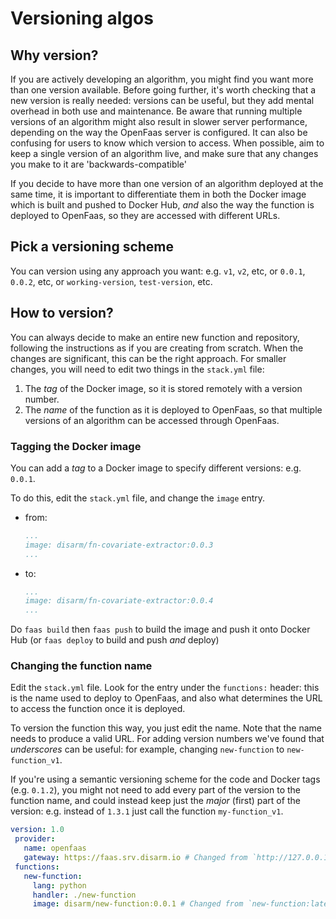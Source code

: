 # Versioning algos

## Why version?

If you are actively developing an algorithm, you might find you want more than one version available. Before going further, it's worth checking that a new version is really needed: versions can be useful, but they add mental overhead in both use and maintenance. Be aware that running multiple versions of an algorithm might also result in slower server performance, depending on the way the OpenFaas server is configured. It can also be confusing for users to know which version to access. When possible, aim to keep a single version of an algorithm live, and make sure that any changes you make to it are 'backwards-compatible'

If you decide to have more than one version of an algorithm deployed at the same time, it is important to differentiate them in both the Docker image which is built and pushed to Docker Hub, _and_ also the way the function is deployed to OpenFaas, so they are accessed with different URLs.

## Pick a versioning scheme

You can version using any approach you want: e.g. `v1`, `v2`, etc, or `0.0.1`, `0.0.2`, etc, or `working-version`, `test-version`, etc.

## How to version?

You can always decide to make an entire new function and repository, following the instructions as if you are creating from scratch. When the changes are significant, this can be the right approach. For smaller changes, you will need to edit two things in the `stack.yml` file:

1. The _tag_ of the Docker image, so it is stored remotely with a version number.
2. The _name_ of the function as it is deployed to OpenFaas, so that multiple versions of an algorithm can be accessed through OpenFaas.

### Tagging the Docker image

You can add a _tag_ to a Docker image to specify different versions: e.g. `0.0.1`.

To do this, edit the `stack.yml` file, and change the `image` entry.

* from:

  ```yaml
  ...
  image: disarm/fn-covariate-extractor:0.0.3
  ...
  ```

* to:

  ```yaml
  ...
  image: disarm/fn-covariate-extractor:0.0.4
  ...
  ```

Do `faas build` then `faas push` to build the image and push it onto Docker Hub \(or `faas deploy` to build and push _and_ deploy\)

### Changing the function name

Edit the `stack.yml` file. Look for the entry under the `functions:` header: this is the name used to deploy to OpenFaas, and also what determines the URL to access the function once it is deployed.

To version the function this way, you just edit the name. Note that the name needs to produce a valid URL. For adding version numbers we've found that _underscores_ can be useful: for example, changing `new-function` to `new-function_v1`.

If you're using a semantic versioning scheme for the code and Docker tags \(e.g. `0.1.2`\), you might not need to add every part of the version to the function name, and could instead keep just the _major_ \(first\) part of the version: e.g. instead of `1.3.1` just call the function `my-function_v1`.

```yaml
version: 1.0
 provider:
   name: openfaas
   gateway: https://faas.srv.disarm.io # Changed from `http://127.0.0.1:8080
 functions:
   new-function:
     lang: python
     handler: ./new-function
     image: disarm/new-function:0.0.1 # Changed from `new-function:latest`
```

